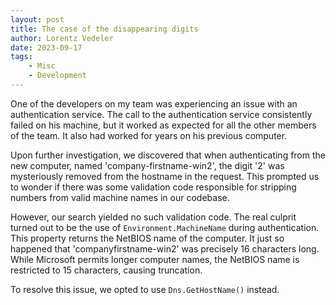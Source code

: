 ```yaml
---
layout: post
title: The case of the disappearing digits
author: Lorentz Vedeler
date: 2023-09-17
tags:   
    - Misc
    - Development
---
```

One of the developers on my team was experiencing an issue with an authentication service. The call to the authentication service consistently failed on his machine, but it worked as expected for all the other members of the team. It also had worked for years on his previous computer. 

Upon further investigation, we discovered that when authenticating from the new computer, named 'company-firstname-win2', the digit '2' was mysteriously removed from the hostname in the request. This prompted us to wonder if there was some validation code responsible for stripping numbers from valid machine names in our codebase.

However, our search yielded no such validation code. The real culprit turned out to be the use of `Environment.MachineName` during authentication. This property returns the NetBIOS name of the computer. It just so happened that 'companyfirstname-win2' was precisely 16 characters long. While Microsoft permits longer computer names, the NetBIOS name is restricted to 15 characters, causing truncation.

To resolve this issue, we opted to use `Dns.GetHostName()` instead.
